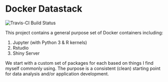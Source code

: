 # Docker Datastack

![Travis-CI Build Status](https://travis-ci.org/mikebirdgeneau/Docker-Datastack.svg)

This project contains a general purpose set of Docker containers including:

1. Jupyter (with Python 3 & R kernels)
2. Rstudio
3. Shiny Server

We start with a custom set of packages for each based on things I find myself commonly using. 
The purpose is a consistent (clean) starting point for data analysis and/or application development.
